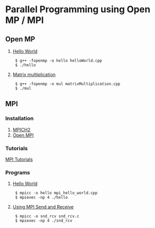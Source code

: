 # Parallel Programming using Open MP / MPI

## Open MP
1. [Hello World](Open%20MP/Hello%20World/helloWorld.cpp)

		$ g++ -fopenmp -o hello helloWorld.cpp
		$ ./hello

2. [Matrix multiplication](Open%20MP/Matrix%20Multiplication/matrixMultiplication.cpp)

		$ g++ -fopenmp -o mul matrixMultiplication.cpp
		$ ./mul

## MPI

### Installation
1. [MPICH2](https://researchweb.iiit.ac.in/~abu_saad/files/Installing_MPI.pdf)
2. [Open MPI](https://github.com/firemodels/fds/wiki/Installing-Open-MPI-on-a-Linux-Cluster)

### Tutorials
[MPI Tutorials](https://mpitutorial.com)

### Programs

1. [Hello World](MPI/Hello%20World/mpi_hello_world.c)

		$ mpicc -o hello mpi_hello_world.cpp
		$ mpiexec -np 4 ./hello

2. [Using MPI Send and Receive](MPI/Send%20Receive/snd_rcv.c)

		$ mpicc -o snd_rcv snd_rcv.c
		$ mpiexec -np 4 ./snd_rcv